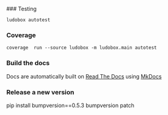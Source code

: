 ### Testing

    ludobox autotest

### Coverage

    coverage  run --source ludobox -m ludobox.main autotest

### Build the docs

  Docs are automatically built on [Read The Docs](http://ludobox.readthedocs.io/en/latest/) using [MkDocs](http://www.mkdocs.org/)

### Release a new version

  pip install bumpversion==0.5.3
  bumpversion patch
